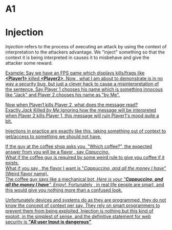 # A1
<h1>Injection</h1>

<p><i>Injection</i> refers to the process of executing an attack by using the context of interpretation to the attackers advantage. We "inject" something so that the context it is being interpreted in causes it to misbehave and give the attacker some reward. </p>
<p> <u>Example<u>: Say we have an FPS game which displays kills/frags like <b>&ltPlayer1&gt</b> killed <b>&ltPlayer2&gt</b>. 
Now , what I am about to demonstrate is in no way a security bug, but just a clever hack to cause a misinterpretation of the sentence. Say Player 1 chooses his name which is something innocous like "Jack" and Player 2,chooses his name as "by Me". 
</p>
<p>Now when Player1 kills Player 2, what does the message read? 
<br>Exactly,<i>Jack</i> Killed <i>by Me</i>.Ignoring how the message will be interpreted when Player 2 kills Player 1, this message will ruin Player1's mood quite a bit.
</p>

<p>Injections in practice are exactly like this, taking something out of context to get/access to something we should not have.</p> 

<p>If the guy at the coffee shop asks you, "Which coffee?", the expected answer from you will be a flavor , say <i> Capuccino</i>. 
<br>What if the coffee guy is required by some weird rule to give you coffee if it exists. 
<br>What if you say , the flavor I want is "<i>Cappuccino, and all the money I have</i>" (Weird flavor name). 
<br>The coffee guy says like a mechanical bot, <i> Here is your "<b>Cappuccino, and all the money I have</b>", Enjoy!</i>. Fortunately , in real life people are smart, and this would give you nothing more than a confused look.

<p> Unfortunately devices and systems do as they are programmed, they do not know the concept of context per say. They rely on smart programmers to prevent them from being exploited. Injection is nothing but this kind of exploit, in the simplest of sense, and the definitive statement for web security is <b><u>"All user Input is dangerous"</u></b></p>

